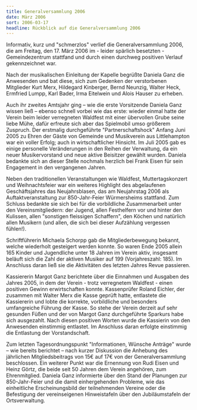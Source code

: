 ```yaml
---
title: Generalversammlung 2006
date: März 2006
sort: 2006-03-17
headline: Rückblick auf die Generalversammlung 2006
---
```


Informativ, kurz und "schmerzlos" verlief die Generalversammlung 2006, die am Freitag, den 17. März 2006 im - leider spärlich besetzten - Gemeindezentrum stattfand und durch einen durchweg positiven Verlauf gekennzeichnet war.

Nach der musikalischen Einleitung der Kapelle begrüßte Daniela Ganz die Anwesenden und bat diese, sich zum Gedenken der verstorbenen Mitglieder Kurt Merx, Hildegard Kinberger, Bernd Neunzig, Walter Heck, Ermfried Lumpp, Karl Bader, Irma Eitelwein und Alois Hauser zu erheben.

 Auch ihr zweites Amtsjahr ging – wie die erste Vorsitzende Daniela Ganz wissen ließ – ebenso schnell vorbei wie das erste: wieder einmal hatte der Verein beim leider verregneten Waldfest mit einer übervollen Grube seine liebe Mühe, dafür erfreute sich aber das Spielmobil umso größerem Zuspruch. Der erstmalig durchgeführte "Partnerschaftshock" Anfang Juni 2005 zu Ehren der Gäste von Gemeinde und Musikverein aus Littlehampton war ein voller Erfolg; auch in wirtschaftlicher Hinsicht. Im Juli 2005 gab es einige personelle Veränderungen in den Reihen der Verwaltung, da ein neuer Musikervorstand und neue aktive Beisitzer gewählt wurden. Daniela bedankte sich an dieser Stelle nochmals herzlich bei Frank Eisen für sein Engagement in den vergangenen Jahren. 

 

Neben den traditionellen Veranstaltungen wie Waldfest, Muttertagskonzert und Weihnachtsfeier war ein weiteres Highlight des abgelaufenen Geschäftsjahres das Neujahrsblasen, das am Neujahrstag 2006 als Auftaktveranstaltung zur 850-Jahr-Feier Würmersheims stattfand. Zum Schluss bedankte sie sich bei für die vorbildliche Zusammenarbeit unter den Vereinsmitgliedern: der Jugend, allen Festhelfern vor und hinter den Kulissen, allen "sonstigen fleissigen Schaffern", den Köchen und natürlich allen Musikern (und allen, die sich bei dieser Aufzählung vergessen fühlen!).
  

Schriftführerin Michaela Schorpp gab die Mitgliederbewegung bekannt, welche wiederholt gesteigert werden konnte. So waren Ende 2005 allein 165 Kinder und Jugendliche unter 18 Jahren im Verein aktiv, insgesamt beläuft sich die Zahl der aktiven Musiker auf 199 (Vorjahreszahl: 185). Im Anschluss daran ließ sie die Aktivitäten des letzten Jahres Revue passieren.

 Kassiererin Margot Ganz berichtete über die Einnahmen und Ausgaben des Jahres 2005, in dem der Verein - trotz verregnetem Waldfest - einen positiven Gewinn erwirtschaften konnte. Kassenprüfer Roland Eichler, der zusammen mit Walter Merx die Kasse geprüft hatte, entlastete die Kassiererin und lobte die korrekte, vorbildliche und besonders umfangreiche Führung der Kasse. So stehe der Verein derzeit auf sehr gesunden Füßen und der von Margot Ganz durchgeführte Sparkurs habe sich ausgezahlt. Nach diesen positiven Worten wurde die Kassierin von den Anwesenden einstimmig entlastet. Im Anschluss daran erfolgte einstimmig die Entlastung der Vorstandschaft.

 

Zum letzten Tagesordnungspunkt "Informationen, Wünsche Anträge" wurde – wie bereits berichtet – nach kurzer Diskussion die Anhebung des jährlichen Mitgliedsbeitrags von 15€ auf 17€ von der Generalversammlung beschlossen. Ein weiterer Punkt war die Ernennung von Rudi Eisen und Heinz Görtz, die beide seit 50 Jahren dem Verein angehören, zum Ehrenmitglied. Daniela Ganz informierte über den Stand der Planungen zur 850-Jahr-Feier und die damit einhergehenden Probleme, wie das einheitliche Erscheinungsbild der teilnehmenden Vereine oder die Befestigung der vereinseigenen Hinweistafeln über den Jubiläumstafeln der Ortsverwaltung. 
